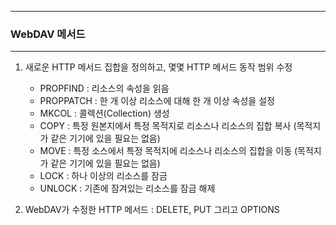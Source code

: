 -----
### WebDAV 메서드
-----
1. 새로운 HTTP 메서드 집합을 정의하고, 몇몇 HTTP 메서드 동작 범위 수정
   - PROPFIND : 리소스의 속성을 읽음
   - PROPPATCH : 한 개 이상 리소스에 대해 한 개 이상 속성을 설정
   - MKCOL : 콜렉션(Collection) 생성
   - COPY : 특정 원본지에서 특정 목적지로 리소스나 리소스의 집합 복사 (목적지가 같은 기기에 있을 필요는 없음)
   - MOVE : 특정 소스에서 특정 목적지에 리소스나 리소스의 집합을 이동 (목적지가 같은 기기에 있을 필요는 없음)
   - LOCK : 하나 이상의 리소스를 잠금
   - UNLOCK : 기존에 잠겨있는 리소스를 잠금 해제

2. WebDAV가 수정한 HTTP 메서드 : DELETE, PUT 그리고 OPTIONS
